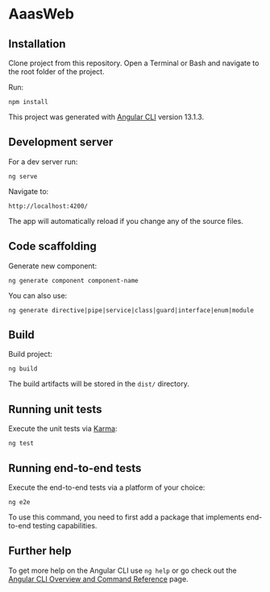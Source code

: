 # AaasWeb

## Installation

Clone project from this repository.
Open a Terminal or Bash and navigate to the root folder of the project.

Run:
```
npm install
```

This project was generated with [Angular CLI](https://github.com/angular/angular-cli) version 13.1.3.

## Development server

For a dev server run:
```
ng serve
```

Navigate to:
```
http://localhost:4200/
```

The app will automatically reload if you change any of the source files.

## Code scaffolding

Generate new component:
```
ng generate component component-name
```

You can also use:
```
ng generate directive|pipe|service|class|guard|interface|enum|module
```


## Build

Build project:
```
ng build
```
The build artifacts will be stored in the `dist/` directory.

## Running unit tests

Execute the unit tests via [Karma](https://karma-runner.github.io):
```
ng test
```


## Running end-to-end tests

Execute the end-to-end tests via a platform of your choice:
```
ng e2e
```
To use this command, you need to first add a package that implements end-to-end testing capabilities.

## Further help

To get more help on the Angular CLI use `ng help` or go check out the [Angular CLI Overview and Command Reference](https://angular.io/cli) page.
